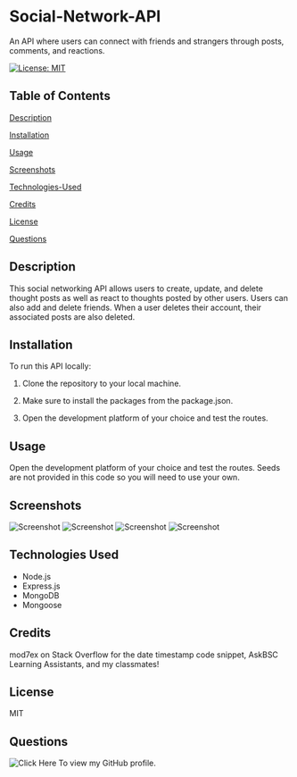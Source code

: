 # Social-Network-API
An API where users can connect with friends and strangers through posts, comments, and reactions.

[![License: MIT](https://img.shields.io/badge/License-MIT-yellow.svg)](https://opensource.org/licenses/MIT)

## Table of Contents

[Description](#description)

[Installation](#Installation)

[Usage](#Usage)

[Screenshots](#screenshots)

[Technologies-Used](#technologies-used)

[Credits](#credits)

[License](#license)

[Questions](#questions)

## Description

This social networking API allows users to create, update, and delete thought posts as well as react to thoughts posted by other users. Users can also add and delete friends. When a user deletes their account, their associated posts are also deleted.


## Installation

To run this API locally:

1. Clone the repository to your local machine.

2. Make sure to install the packages from the package.json.

3. Open the development platform of your choice and test the routes.


## Usage

Open the development platform of your choice and test the routes. Seeds are not provided in this code so you will need to use your own.

## Screenshots

![Screenshot](public/images/Screenshot%20(119).png)
![Screenshot](public/images/Screenshot%20(120).png)
![Screenshot](public/images/Screenshot%20(121).png)
![Screenshot](public/images/Screenshot%20(122).png)

## Technologies Used

* Node.js
* Express.js
* MongoDB
* Mongoose



## Credits

mod7ex on Stack Overflow for the date timestamp code snippet, AskBSC Learning Assistants, and my classmates!

## License

MIT

## Questions

![Click Here](https://github.com/emilymclean94) To view my GitHub profile.